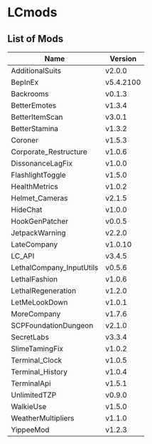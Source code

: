 # LCmods

## List of Mods

| Name                     | Version   |
| ------------------------ | --------- |
| AdditionalSuits          | v2.0.0    |
| BepInEx                  | v5.4.2100 |
| Backrooms                | v0.1.3    |
| BetterEmotes             | v1.3.4    |
| BetterItemScan           | v3.0.1    |
| BetterStamina            | v1.3.2    |
| Coroner                  | v1.5.3    |
| Corporate_Restructure    | v1.0.6    |
| DissonanceLagFix         | v1.0.0    |
| FlashlightToggle         | v1.5.0    |
| HealthMetrics            | v1.0.2    |
| Helmet_Cameras           | v2.1.5    |
| HideChat                 | v1.0.0    |
| HookGenPatcher           | v0.0.5    |
| JetpackWarning           | v2.2.0    |
| LateCompany              | v1.0.10   |
| LC_API                   | v3.4.5    |
| LethalCompany_InputUtils | v0.5.6    |
| LethalFashion            | v1.0.6    |
| LethalRegeneration       | v1.2.0    |
| LetMeLookDown            | v1.0.1    |
| MoreCompany              | v1.7.6    |
| SCPFoundationDungeon     | v2.1.0    |
| SecretLabs               | v3.3.4    |
| SlimeTamingFix           | v1.0.2    |
| Terminal_Clock           | v1.0.5    |
| Terminal_History         | v1.0.4    |
| TerminalApi              | v1.5.1    |
| UnlimitedTZP             | v0.9.0    |
| WalkieUse                | v1.5.0    |
| WeatherMultipliers       | v1.1.0    |
| YippeeMod                | v1.2.3    |
